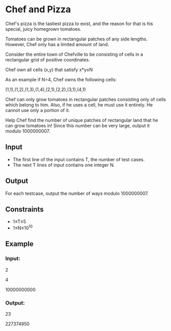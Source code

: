 # Chef and Pizza

Chef's pizza is the tastiest pizza to exist, and the reason for that is his special, juicy homegrown tomatoes.

Tomatoes can be grown in rectangular patches of any side lengths. However, Chef only has a limited amount of land.

Consider the entire town of Chefville to be consisting of cells in a rectangular grid of positive coordinates.

Chef own all cells (x,y) that satisfy x*y≤N

As an example if N=4, Chef owns the following cells:

(1,1),(1,2),(1,3),(1,4),(2,1),(2,2),(3,1),(4,1)

Chef can only grow tomatoes in rectangular patches consisting only of cells which belong to him. 
Also, if he uses a cell, he must use it entirely. He cannot use only a portion of it.

Help Chef find the number of unique patches of rectangular land that he can grow tomatoes in! 
Since this number can be very large, output it modulo 1000000007.

## Input

- The first line of the input contains T, the number of test cases.
- The next T lines of input contains one integer N.

## Output

For each testcase, output the number of ways modulo 1000000007.

## Constraints

- 1≤T≤5
- 1≤N≤10<sup>10</sup>

## Example

### Input:

2

4

10000000000

### Output:

23

227374950
